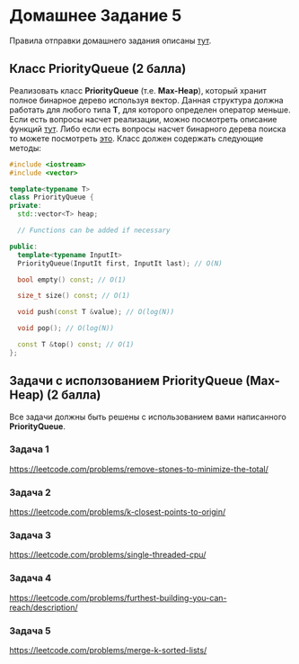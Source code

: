 # Домашнее Задание 5
Правила отправки домашнего задания описаны [тут](./info.md).

## Класс PriorityQueue (2 балла)
Реализовать класс **PriorityQueue** (т.е. **Max-Heap**), который хранит полное бинарное дерево используя вектор.
Данная структура должна работать для любого типа **T**, для которого определен оператор меньше.
Если есть вопросы насчет реализации, можно посмотреть описание функций [тут](https://en.cppreference.com/w/cpp/container/priority_queue).
Либо если есть вопросы насчет бинарного дерева поиска то можете посмотреть [это](https://www.programiz.com/dsa/priority-queue).
Класс должен содержать следующие методы:
```c++
#include <iostream>
#include <vector>

template<typename T>
class PriorityQueue {
private:
  std::vector<T> heap;

  // Functions can be added if necessary

public:
  template<typename InputIt>
  PriorityQueue(InputIt first, InputIt last); // O(N)

  bool empty() const; // O(1)

  size_t size() const; // O(1)

  void push(const T &value); // O(log(N))

  void pop(); // O(log(N))

  const T &top() const; // O(1)
};
```

## Задачи с исползованием PriorityQueue (Max-Heap) (2 балла)
Все задачи должны быть решены с использованием вами написанного **PriorityQueue**.

### Задача 1
https://leetcode.com/problems/remove-stones-to-minimize-the-total/

### Задача 2
https://leetcode.com/problems/k-closest-points-to-origin/

### Задача 3
https://leetcode.com/problems/single-threaded-cpu/

### Задача 4
https://leetcode.com/problems/furthest-building-you-can-reach/description/

### Задача 5
https://leetcode.com/problems/merge-k-sorted-lists/
